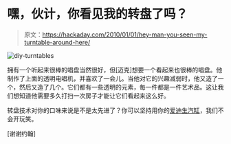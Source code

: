 # 嘿，伙计，你看见我的转盘了吗？

> 原文：<https://hackaday.com/2010/01/01/hey-man-you-seen-my-turntable-around-here/>

![](img/abb0827a552fb3131a25b8a77d955c42.png "diy-turntables")

拥有一个听起来很棒的唱盘当然很好，但[迈克]想要一个看起来也很棒的唱盘。他制作了上面的透明电唱机，并喜欢了一会儿。当他对它的兴趣减弱时，他又造了一个，然后又造了几个。它们都有一些透明的元素，每一件都是一件艺术品。这让我们想知道他需要多久打扫一次房子才能让它们看起来这么好。

转盘技术对你的口味来说是不是太先进了？你可以坚持用你的[爱迪生汽缸](http://hackaday.com/2009/09/24/edison-cylinder-recordings-need-more-cowbell/)，我们不会开玩笑。

[谢谢约翰]